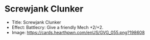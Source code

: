 # Screwjank Clunker
- Title:  Screwjank Clunker
- Effect:  Battlecry: Give a friendly Mech +2/+2.
- Image:  https://cards.hearthpwn.com/enUS/GVG_055.png?198608
